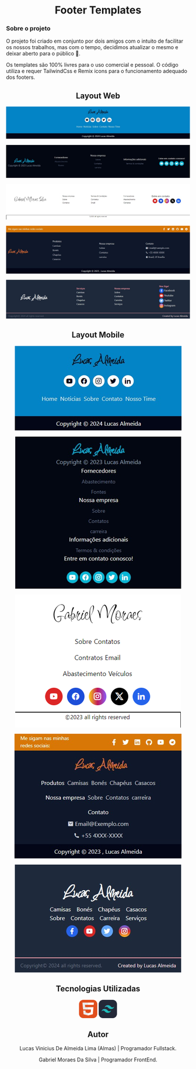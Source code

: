 <h1 align='center'>Footer Templates</h1>

### Sobre o projeto

O projeto foi criado em conjunto por dois amigos com o intuito de facilitar os nossos trabalhos, mas com o tempo, decidimos atualizar o mesmo e deixar aberto para o público  🎉.

Os templates são 100% livres para o uso comercial e pessoal.
O código utiliza e requer TailwindCss e Remix icons para o funcionamento adequado dos footers.

<h2 align='center'>Layout Web</h2>

<p align="center"><img src="https://github.com/LucaAlmeidaDev/Assets/blob/Main/Assets/WhatsApp%20Image%202024-01-05%20at%2014.03.25.jpeg"/></p>
<p align="center"><img src="https://github.com/LucaAlmeidaDev/Assets/blob/Main/Assets/WhatsApp%20Image%202024-01-05%20at%2014.04.26.jpeg"/></p>
<p align="center"><img src="https://github.com/LucaAlmeidaDev/Assets/blob/Main/Assets/WhatsApp%20Image%202024-01-10%20at%2016.18.07.jpeg"/></p>
<p align="center"><img src="https://github.com/LucaAlmeidaDev/Assets/blob/Main/Assets/WhatsApp%20Image%202024-01-05%20at%2015.47.37.jpeg"/></p>
<p align="center"><img src="https://github.com/LucaAlmeidaDev/Assets/blob/Main/Assets/WhatsApp%20Image%202024-01-11%20at%2015.14.42.jpeg"/></p>


<h2 align='center'>Layout Mobile</h2>
<p align="center"><img src="https://github.com/LucaAlmeidaDev/Assets/blob/Main/Assets/WhatsApp%20Image%202024-01-05%20at%2014.03.56.jpeg"/></p>
<p align="center"><img src="https://github.com/LucaAlmeidaDev/Assets/blob/Main/Assets/WhatsApp%20Image%202024-01-05%20at%2014.04.50.jpeg"/></p>
<p align="center"><img src="https://github.com/LucaAlmeidaDev/Assets/blob/Main/Assets/image.png"/></p>
<p align="center"><img src="https://github.com/LucaAlmeidaDev/Assets/blob/Main/Assets/WhatsApp%20Image%202024-01-05%20at%2015.48.05.jpeg"/></p>
<p align="center"><img src="https://github.com/LucaAlmeidaDev/Assets/blob/Main/Assets/WhatsApp%20Image%202024-01-11%20at%2015.15.04.jpeg"/></p>



<h2 align='center'>Tecnologias Utilizadas</h2>
<div align='center'>
  <img width="50px" height="50px" src="https://github.com/tandpfun/skill-icons/blob/main/icons/HTML.svg"/>
  <img width="50px" height="50px" src="https://github.com/tandpfun/skill-icons/blob/main/icons/TailwindCSS-Dark.svg"/>
</div>

<h2 align='center'>Autor</h2>
<p align='center'>Lucas Vinicius De Almeida Lima (Almas) | Programador Fullstack.</p>
<p align='center'>Gabriel Moraes Da Silva | Programador FrontEnd.</p>



